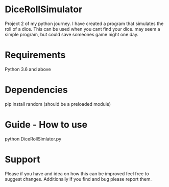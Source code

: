 # DiceRollSimulator
Project 2 of my python journey. I have created a program that simulates the roll of a dice. This can be used when you cant find your dice.
may seem a simple program, but could save someones game night one day.

# Requirements
Python 3.6 and above 

# Dependencies 
pip install random (should be a preloaded module)

# Guide - How to use 
python DiceRollSimlator.py 

# Support 
Please if you have and idea on how this can be improved feel free to suggest changes. Additionally if you find and bug please report them.

 